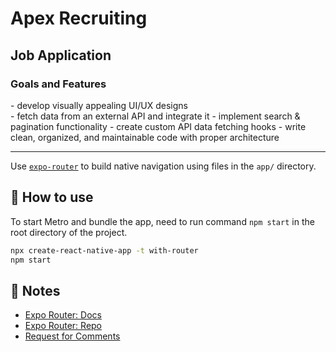 <h1>Apex Recruiting</h1>

## Job Application

<h3>Goals and Features</h3>
  - develop visually appealing UI/UX designs <br/>
  - fetch data from an external API and integrate it
  - implement search & pagination functionality
  - create custom API data fetching hooks
  - write clean, organized, and maintainable code with proper architecture

<hr>

Use [`expo-router`](https://expo.github.io/router) to build native navigation using files in the `app/` directory.

## 🚀 How to use

To start Metro and bundle the app, need to run command `npm start` in the root directory of the project.

```sh
npx create-react-native-app -t with-router
npm start
```
## 📝 Notes

- [Expo Router: Docs](https://expo.github.io/router)
- [Expo Router: Repo](https://github.com/expo/router)
- [Request for Comments](https://github.com/expo/router/discussions/1)
